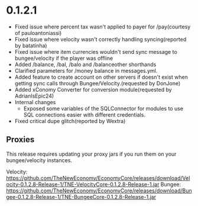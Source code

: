 # 0.1.2.1

- Fixed issue where percent tax wasn't applied to payer for /pay(courtesy of pauloantoniassi)
- Fixed issue where velocity wasn't correctly handling syncing(reported by batatinha)
- Fixed issue where item currencies wouldn't send sync message to bungee/velocity if the player was offline
- Added /balance, /bal, /balo and /balanceother shorthands
- Clarified parameters for /money balance in messages.yml.
- Added feature to create account on other servers if doesn't exist when getting sync calls through Bungee/Velocity.(requested by DonJone)
- Added xConomy Converter for conversion module(requested by AdrianIsEpic24)
- Internal changes
  - Exposed some variables of the SQLConnector for modules to use SQL connections easier with different credentials.
- Fixed critical dupe glitch(reported by Wextra)

## Proxies
This release requires updating your proxy jars if you run them on your bungee/velocity instances.

Velocity: https://github.com/TheNewEconomy/EconomyCore/releases/download/Velocity-0.1.2.8-Release-1/TNE-VelocityCore-0.1.2.8-Release-1.jar
Bungee: https://github.com/TheNewEconomy/EconomyCore/releases/download/Bungee-0.1.2.8-Release-1/TNE-BungeeCore-0.1.2.8-Release-1.jar